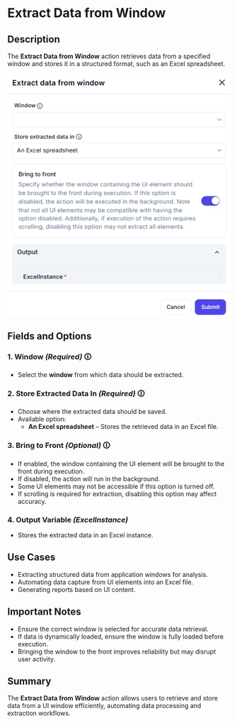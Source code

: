 # Extract Data from Window

## Description  

The **Extract Data from Window** action retrieves data from a specified window and stores it in a structured format, such as an Excel spreadsheet.

![Extract Data from Window UI](extract-data-from-window.png)

## Fields and Options  

### **1. Window** *(Required)* 🛈  

- Select the **window** from which data should be extracted.

### **2. Store Extracted Data In** *(Required)* 🛈  

- Choose where the extracted data should be saved.  
- Available option:  
  - **An Excel spreadsheet** – Stores the retrieved data in an Excel file.

### **3. Bring to Front** *(Optional)* 🛈  

- If enabled, the window containing the UI element will be brought to the front during execution.  
- If disabled, the action will run in the background.  
- Some UI elements may not be accessible if this option is turned off.  
- If scrolling is required for extraction, disabling this option may affect accuracy.

### **4. Output Variable** *(ExcelInstance)*  

- Stores the extracted data in an Excel instance.

## Use Cases  

- Extracting structured data from application windows for analysis.  
- Automating data capture from UI elements into an Excel file.  
- Generating reports based on UI content.

## Important Notes  

- Ensure the correct window is selected for accurate data retrieval.  
- If data is dynamically loaded, ensure the window is fully loaded before execution.  
- Bringing the window to the front improves reliability but may disrupt user activity.

## Summary  

The **Extract Data from Window** action allows users to retrieve and store data from a UI window efficiently, automating data processing and extraction workflows.
